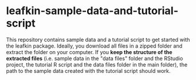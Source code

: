 # leafkin-sample-data-and-tutorial-script
This repository contains sample data and a tutorial script to get started with the leafkin package. Ideally, you download all files in a zipped folder and extract the folder on your computer. If you **keep the structure of the extracted files** (i.e. sample data in the "data files" folder and the RStudio project, the tutorial R script and the data files folder in the main folder), the path to the sample data created with the tutorial script should work.
